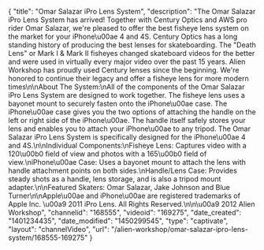 {
    "title": "Omar Salazar iPro Lens System",
    "description": "The Omar Salazar iPro Lens System has arrived! Together with Century Optics and AWS pro rider Omar Salazar, we're pleased to offer the best fisheye lens system on the market for your iPhone\u00ae 4 and 4S. Century Optics has a long standing history of producing the best lenses for skateboarding. The \"Death Lens\" or Mark I & Mark II fisheyes changed skateboard videos for the better and were used in virtually every major video over the past 15 years. Alien Workshop has proudly used Century lenses since the beginning. We're honored to continue their legacy and offer a fisheye lens for more modern times\n\nAbout The System:\nAll of the components of the Omar Salazar iPro Lens System are designed to work together. The fisheye lens uses a bayonet mount to securely fasten onto the iPhone\u00ae case. The iPhone\u00ae case gives you the two options of attaching the handle on the left or right side of the iPhone\u00ae. The handle itself safely stores your lens and enables you to attach your iPhone\u00ae to any tripod. The Omar Salazar iPro Lens System is specifically designed for the iPhone\u00ae 4 and 4S.\n\nIndividual Components:\nFisheye Lens: Captures video with a 120\u00b0 field of view and photos with a 165\u00b0 field of view.\niPhone\u00ae Case: Uses a bayonet mount to attach the lens with handle attachment points on both sides.\nHandle\/Lens Case: Provides steady shots as a handle, lens storage, and is also a tripod mount adapter.\n\nFeatured Skaters: Omar Salazar, Jake Johnson and Blue Turner\n\nApple\u00ae and iPhone\u00ae are registered trademarks of Apple Inc. \u00a9 2011 iPro Lens. All Rights Reserved.\n\n\u00a9 2012 Alien Workshop",
    "channelid": "168555",
    "videoid": "169275",
    "date_created": "1401234435",
    "date_modified": "1450299545",
    "type": "captivate",
    "layout": "channelVideo",
    "url": "\/alien-workshop\/omar-salazar-ipro-lens-system\/168555-169275"
}